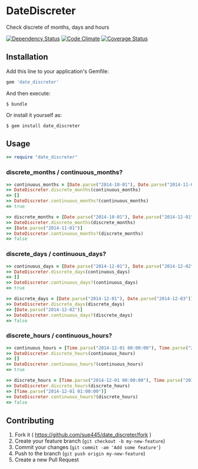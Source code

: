 # DateDiscreter

Check discrete of months, days and hours

[![Dependency Status](https://gemnasium.com/sue445/date_discreter.svg)](https://gemnasium.com/sue445/date_discreter)
[![Code Climate](https://codeclimate.com/github/sue445/date_discreter/badges/gpa.svg)](https://codeclimate.com/github/sue445/date_discreter)
[![Coverage Status](https://img.shields.io/coveralls/sue445/date_discreter.svg)](https://coveralls.io/r/sue445/date_discreter)

## Installation

Add this line to your application's Gemfile:

```ruby
gem 'date_discreter'
```

And then execute:

    $ bundle

Or install it yourself as:

    $ gem install date_discreter

## Usage
```ruby
>> require "date_discreter"
```

### discrete_months / continuous_months?
```ruby
>> continuous_months = [Date.parse("2014-10-01"), Date.parse("2014-11-01"), Date.parse("2014-12-01")]
>> DateDiscreter.discrete_months(continuous_months)
=> []
>> DateDiscreter.continuous_months?(continuous_months)
=> true

>> discrete_months = [Date.parse("2014-10-01"), Date.parse("2014-12-01")]
>> DateDiscreter.discrete_months(discrete_months)
=> [Date.parse("2014-11-01")]
>> DateDiscreter.continuous_months?(discrete_months)
=> false
```

### discrete_days / continuous_days?
```ruby
>> continuous_days = [Date.parse("2014-12-01"), Date.parse("2014-12-02"), Date.parse("2014-12-03")]
>> DateDiscreter.discrete_days(continuous_days)
=> []
>> DateDiscreter.continuous_days?(continuous_days)
=> true

>> discrete_days = [Date.parse("2014-12-01"), Date.parse("2014-12-03")]
>> DateDiscreter.discrete_days(discrete_days)
=> [Date.parse("2014-12-02")]
>> DateDiscreter.continuous_days?(discrete_days)
=> false
```

### discrete_hours / continuous_hours?
```ruby
>> continuous_hours = [Time.parse("2014-12-01 00:00:00"), Time.parse("2014-12-01 01:00:00"), Time.parse("2014-12-01 02:00:00")]
>> DateDiscreter.discrete_hours(continuous_hours)
=> []
>> DateDiscreter.continuous_hours?(continuous_hours)
=> true

>> discrete_hours = [Time.parse("2014-12-01 00:00:00"), Time.parse("2014-12-01 02:00:00")]
>> DateDiscreter.discrete_hours(discrete_hours)
=> [Time.parse("2014-12-01 01:00:00")]
>> DateDiscreter.continuous_hours?(discrete_hours)
=> false
```

## Contributing

1. Fork it ( https://github.com/sue445/date_discreter/fork )
2. Create your feature branch (`git checkout -b my-new-feature`)
3. Commit your changes (`git commit -am 'Add some feature'`)
4. Push to the branch (`git push origin my-new-feature`)
5. Create a new Pull Request
